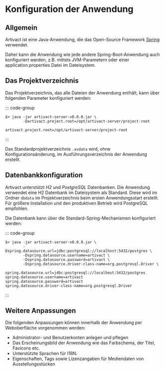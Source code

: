 # Konfiguration der Anwendung

## Allgemein

Artivact ist eine Java-Anwendung, die das Open-Source Framework [Spring](https://spring.io/) verwendet.

Daher kann die Anwendung wie jede andere Spring-Boot-Anwendung auch konfiguriert werden, z.B. mittels JVM-Parametern
oder einer application.properties Datei im Dateisystem.

## Das Projektverzeichnis

Das Projektverzeichnis, das alle Dateien der Anwendung enthält, kann über folgenden Parameter konfiguriert werden:

::: code-group

```[Kommandozeilenparameter]
$> java -jar artivact-server-v0.0.0.jar \
        -Dartivact.project.root=/opt/artivact-server/project-root
```

```[application.properties]
artivact.project.root=/opt/artivact-server/project-root
```

:::

Das Standardprojektverzeichnis ``.avdata`` wird, ohne Konfigurationsänderung, im Ausführungsverzeichnis der Anwendung
erstellt.

## Datenbankkonfiguration

Artivact unterstützt *H2* und *PostgreSQL* Datenbanken.
Die Anwendung verwendet eine H2 Datenbank im Dateisystem als Standard. 
Diese wird im Ordner ``dbdata`` im Projektverzeichnis beim ersten Anwendungsstart erstellt.
Für größere Installation und den produktiven Betrieb wird PostgreSQL empfohlen.

Die Datenbank kann über die Standard-Spring-Mechanismen konfiguriert werden:

::: code-group

```[Kommandozeilenparameter]
$> java -jar artivact-server-v0.0.0.jar \
        -Dspring.datasource.url=jdbc:postgresql://localhost:5432/postgres \
        -Dspring.datasource.username=artivact \
        -Dspring.datasource.password=artivact \
        -Dspring.datasource.driver-class-name=org.postgresql.Driver \
```

```[application.properties]
spring.datasource.url=jdbc:postgresql://localhost:5432/postgres
spring.datasource.username=artivact
spring.datasource.password=artivact
spring.datasource.driver-class-name=org.postgresql.Driver
```

:::

## Weitere Anpassungen

Die folgenden Anpassungen können innerhalb der Anwendung per Weboberfläche vorgenommen werden:

- Administrator- und Benutzerkonten anlegen und pflegen
- Das Erscheinungsbild der Anwendung wie das Farbschema, der Titel, Favicons etc.
- Unterstützte Sprachen für I18N.
- Eigenschaften, Tags sowie Lizenzangaben für Mediendaten von Ausstellungsstücken